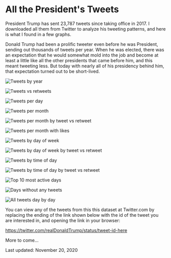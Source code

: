 # All the President's Tweets #

President Trump has sent 23,787 tweets since taking office in 2017. I downloaded all them from Twitter to analyze his tweeting patterns, and here is what I found in a few graphs. 

Donald Trump had been a prolific tweeter even before he was President, sending out thousands of tweets per year. When he was elected, there was an expectation that he would somewhat mold into the job and become at least a little like all the other presidents that came before him, and this meant tweeting less. But today with nearly all of his presidency behind him, that expectation turned out to be short-lived. 

![Tweets by year][plt1]

![Tweets vs retweets][plt2]

![Tweets per day][plt3]

![Tweets per month][plt4]

![Tweets per month by tweet vs retweet][plt5]

![Tweets per month with likes][plt6]

![Tweets by day of week][plt7]

![Tweets by day of week by tweet vs retweet][plt8]

![Tweets by time of day][plt9]

![Tweets by time of day by tweet vs retweet][plt10]

![Top 10 most active days][plt11]

![Days without any tweets][plt12]

![All tweets day by day][plt13]

You can view any of the tweets from this this dataset at Twitter.com by replacing the ending of the link shown below with the id of the tweet you are interested in, and opening the link in your browser:

https://twitter.com/realDonaldTrump/status/tweet-id-here

More to come...

Last updated: November 20, 2020

[plt1]: images/plt_01.png
[plt2]: images/plt_02.png
[plt3]: images/plt_03.png
[plt4]: images/plt_04.png
[plt5]: images/plt_05.png
[plt6]: images/plt_06.png
[plt7]: images/plt_07.png
[plt8]: images/plt_08.png
[plt9]: images/plt_09.png
[plt10]: images/plt_10.png
[plt11]: images/plt_11.png
[plt12]: images/plt_12.png
[plt13]: images/plt_13.png

